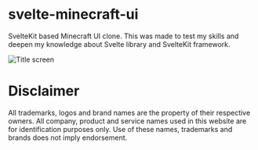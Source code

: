 # svelte-minecraft-ui
SvelteKit based Minecraft UI clone. This was made to test my skills and deepen my knowledge about Svelte library and SvelteKit framework.

![Title screen](https://github.com/user-attachments/assets/08109751-d840-45fc-829a-0f89a61aadb9)

# Disclaimer
All trademarks, logos and brand names are the property of their respective owners. All company, product and service names used in this website are for identification purposes only. Use of these names, trademarks and brands does not imply endorsement.
